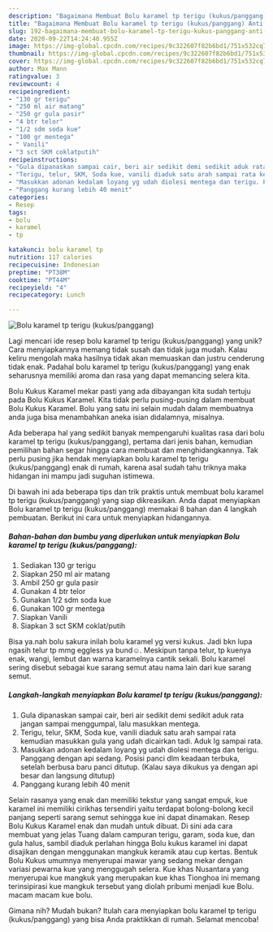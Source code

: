 ```yaml
---
description: "Bagaimana Membuat Bolu karamel tp terigu (kukus/panggang) Anti Gagal"
title: "Bagaimana Membuat Bolu karamel tp terigu (kukus/panggang) Anti Gagal"
slug: 192-bagaimana-membuat-bolu-karamel-tp-terigu-kukus-panggang-anti-gagal
date: 2020-09-22T14:24:40.955Z
image: https://img-global.cpcdn.com/recipes/9c322607f82b6bd1/751x532cq70/bolu-karamel-tp-terigu-kukuspanggang-foto-resep-utama.jpg
thumbnail: https://img-global.cpcdn.com/recipes/9c322607f82b6bd1/751x532cq70/bolu-karamel-tp-terigu-kukuspanggang-foto-resep-utama.jpg
cover: https://img-global.cpcdn.com/recipes/9c322607f82b6bd1/751x532cq70/bolu-karamel-tp-terigu-kukuspanggang-foto-resep-utama.jpg
author: Max Mann
ratingvalue: 3
reviewcount: 4
recipeingredient:
- "130 gr terigu"
- "250 ml air matang"
- "250 gr gula pasir"
- "4 btr telor"
- "1/2 sdm soda kue"
- "100 gr mentega"
- " Vanili"
- "3 sct SKM coklatputih"
recipeinstructions:
- "Gula dipanaskan sampai cair, beri air sedikit demi sedikit aduk rata jangan sampai menggumpal, lalu masukkan mentega."
- "Terigu, telur, SKM, Soda kue, vanili diaduk satu arah sampai rata kemudian masukkan gula yang udah dicairkan tadi. Aduk lg sampai rata."
- "Masukkan adonan kedalam loyang yg udah diolesi mentega dan terigu. Panggang dengan api sedang. Posisi panci dlm keadaan terbuka, setelah berbusa baru panci ditutup. (Kalau saya dikukus ya dengan api besar dan langsung ditutup)"
- "Panggang kurang lebih 40 menit"
categories:
- Resep
tags:
- bolu
- karamel
- tp

katakunci: bolu karamel tp 
nutrition: 117 calories
recipecuisine: Indonesian
preptime: "PT38M"
cooktime: "PT44M"
recipeyield: "4"
recipecategory: Lunch

---
```



![Bolu karamel tp terigu (kukus/panggang)](https://img-global.cpcdn.com/recipes/9c322607f82b6bd1/751x532cq70/bolu-karamel-tp-terigu-kukuspanggang-foto-resep-utama.jpg)

Lagi mencari ide resep bolu karamel tp terigu (kukus/panggang) yang unik? Cara menyiapkannya memang tidak susah dan tidak juga mudah. Kalau keliru mengolah maka hasilnya tidak akan memuaskan dan justru cenderung tidak enak. Padahal bolu karamel tp terigu (kukus/panggang) yang enak seharusnya memiliki aroma dan rasa yang dapat memancing selera kita.

Bolu Kukus Karamel mekar pasti yang ada dibayangan kita sudah tertuju pada Bolu Kukus Karamel. Kita tidak perlu pusing-pusing dalam membuat Bolu Kukus Karamel. Bolu yang satu ini selain mudah dalam membuatnya anda juga bisa menambahkan aneka isian didalamnya, misalnya.

Ada beberapa hal yang sedikit banyak mempengaruhi kualitas rasa dari bolu karamel tp terigu (kukus/panggang), pertama dari jenis bahan, kemudian pemilihan bahan segar hingga cara membuat dan menghidangkannya. Tak perlu pusing jika hendak menyiapkan bolu karamel tp terigu (kukus/panggang) enak di rumah, karena asal sudah tahu triknya maka hidangan ini mampu jadi suguhan istimewa.


Di bawah ini ada beberapa tips dan trik praktis untuk membuat bolu karamel tp terigu (kukus/panggang) yang siap dikreasikan. Anda dapat menyiapkan Bolu karamel tp terigu (kukus/panggang) memakai 8 bahan dan 4 langkah pembuatan. Berikut ini cara untuk menyiapkan hidangannya.

<!--inarticleads1-->

##### Bahan-bahan dan bumbu yang diperlukan untuk menyiapkan Bolu karamel tp terigu (kukus/panggang):

1. Sediakan 130 gr terigu
1. Siapkan 250 ml air matang
1. Ambil 250 gr gula pasir
1. Gunakan 4 btr telor
1. Gunakan 1/2 sdm soda kue
1. Gunakan 100 gr mentega
1. Siapkan  Vanili
1. Siapkan 3 sct SKM coklat/putih


Bisa ya.nah bolu sakura inilah bolu karamel yg versi kukus. Jadi bkn lupa ngasih telur tp mmg eggless ya bund☺. Meskipun tanpa telur, tp kuenya enak, wangi, lembut dan warna karamelnya cantik sekali. Bolu karamel sering disebut sebagai kue sarang semut atau nama lain dari kue sarang semut. 

<!--inarticleads2-->

##### Langkah-langkah menyiapkan Bolu karamel tp terigu (kukus/panggang):

1. Gula dipanaskan sampai cair, beri air sedikit demi sedikit aduk rata jangan sampai menggumpal, lalu masukkan mentega.
1. Terigu, telur, SKM, Soda kue, vanili diaduk satu arah sampai rata kemudian masukkan gula yang udah dicairkan tadi. Aduk lg sampai rata.
1. Masukkan adonan kedalam loyang yg udah diolesi mentega dan terigu. Panggang dengan api sedang. Posisi panci dlm keadaan terbuka, setelah berbusa baru panci ditutup. (Kalau saya dikukus ya dengan api besar dan langsung ditutup)
1. Panggang kurang lebih 40 menit


Selain rasanya yang enak dan memiliki tekstur yang sangat empuk, kue karamel ini memiliki cirikhas tersendiri yaitu terdapat bolong-bolong kecil panjang seperti sarang semut sehingga kue ini dapat dinamakan. Resep Bolu Kukus Karamel enak dan mudah untuk dibuat. Di sini ada cara membuat yang jelas Tuang dalam campuran terigu, garam, soda kue, dan gula halus, sambil diaduk perlahan hingga Bolu kukus karamel ini dapat disajikan dengan menggunakan mangkuk keramik atau cup kertas. Bentuk Bolu Kukus umumnya menyerupai mawar yang sedang mekar dengan variasi pewarna kue yang menggugah selera. Kue khas Nusantara yang menyerupai kue mangkuk yang merupakan kue khas Tionghoa ini memang terinsipirasi kue mangkuk tersebut yang diolah pribumi menjadi kue Bolu. macam macam kue bolu. 

Gimana nih? Mudah bukan? Itulah cara menyiapkan bolu karamel tp terigu (kukus/panggang) yang bisa Anda praktikkan di rumah. Selamat mencoba!
